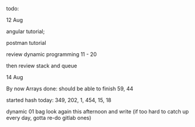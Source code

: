 todo: 

12 Aug

angular tutorial; 

postman tutorial

review dynamic programming 11 - 20 

then review stack and queue



14 Aug

By now Arrays done: should be able to finish 59, 44

started hash today: 349, 202, 1, 454, 15, 18

dynamic 01 bag look again this afternoon and write (if too hard to catch up every day, gotta re-do gitlab ones)

